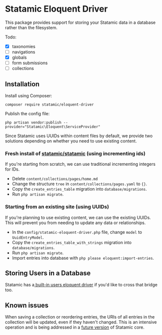 # Statamic Eloquent Driver

This package provides support for storing your Statamic data in a database rather than the filesystem.

Todo:
- [x] taxonomies
- [ ] navigations
- [x] globals 
- [ ] form submissions
- [ ] collections 

## Installation

Install using Composer:
```
composer require statamic/eloquent-driver
```

Publish the config file:

```
php artisan vendor:publish --provider="Statamic\Eloquent\ServiceProvider"
```

Since Statamic uses UUIDs within content files by default, we provide two solutions depending on whether you need to use existing content.


### Fresh install of [statamic/statamic](https://github.com/statamic/statamic) (using incrementing ids)

If you're starting from scratch, we can use traditional incrementing integers for IDs.

- Delete `content/collections/pages/home.md`
- Change the structure `tree` in `content/collections/pages.yaml` to `{}`.
- Copy the `create_entries_table` migration into `database/migrations`.
- Run `php artisan migrate`.

### Starting from an existing site (using UUIDs)

If you're planning to use existing content, we can use the existing UUIDs. This will prevent you from needing to update any data or relationships.

- In the `config/statamic-eloquent-driver.php` file, change `model` to `UuidEntryModel`.
- Copy the `create_entries_table_with_strings` migration into `database/migrations`.
- Run `php artisan migrate`.
- Import entries into database with `php please eloquent:import-entries`.

## Storing Users in a Database

Statamic has a[ built-in users eloquent driver](https://statamic.dev/knowledge-base/storing-users-in-a-database) if you'd like to cross that bridge too.


## Known issues

When saving a collection or reordering entries, the URIs of all entries in the collection will be updated, even if they haven't changed. This is an intensive operation and is being addressed in a [future version](https://github.com/statamic/cms/pull/2768) of Statamic core.
